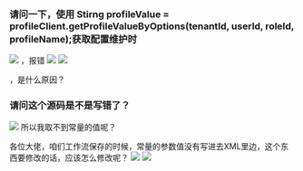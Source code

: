 ### 请问一下，使用  Stirng profileValue = profileClient.getProfileValueByOptions(tenantId, userId, roleId, profileName);获取配置维护时  
![](https://img2020.cnblogs.com/blog/1231979/202003/1231979-20200312094922333-2090793699.png)
，报错
![](https://img2020.cnblogs.com/blog/1231979/202003/1231979-20200312094936354-1568302712.png)
![](https://img2020.cnblogs.com/blog/1231979/202003/1231979-20200312094942131-1966150125.png)

，是什么原因？



### 请问这个源码是不是写错了？
![](https://img2020.cnblogs.com/blog/1231979/202003/1231979-20200312095004872-875069543.png)
所以我取不到常量的值呢？

各位大佬，咱们工作流保存的时候，常量的参数值没有写进去XML里边，这个东西要修改的话，应该怎么修改呢？
![](https://img2020.cnblogs.com/blog/1231979/202003/1231979-20200312095024040-464536991.png)
![](https://img2020.cnblogs.com/blog/1231979/202003/1231979-20200312095036135-63677053.png)
